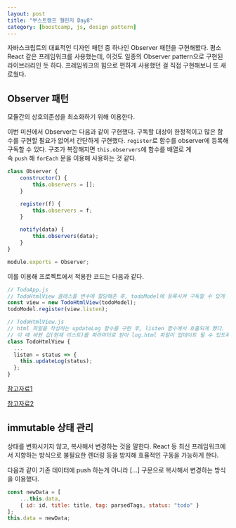 ```yaml
---
layout: post
title: "부스트캠프 챌린지 Day8"
category: [boostcamp, js, design pattern]
---
```


자바스크립트의 대표적인 디자인 패턴 중 하나인 Observer 패턴을 구현해봤다. 평소 React 같은 프레임워크를 사용했는데, 이것도 일종의 Observer pattern으로 구현된 라이브러리인 듯 하다. 프레임워크의 힘으로 편하게 사용했던 걸 직접 구현해보니 또 새로웠다.

## **Observer 패턴**

모듈간의 상호의존성을 최소화하기 위해 이용한다.

이번 미션에서 Observer는 다음과 같이 구현했다. 구독할 대상이 한정적이고 많은 함수를 구현할 필요가 없어서 간단하게 구현했다. `register`로 함수를 observer에 등록해 구독할 수 있다. 구조가 복잡해지면 `this.observers`에 함수를 배열로 계속 `push` 해 `forEach` 문을 이용해 사용하는 것 같다.

```js
class Observer {
    constructor() {
        this.observers = [];
    }

    register(f) {
        this.observers = f;
    }

    notify(data) {
        this.observers(data);
    }
}

module.exports = Observer;
```

이를 이용해 프로젝트에서 적용한 코드는 다음과 같다.

```js
// TodoApp.js
// TodoHtmlView 클래스를 변수에 할당해준 후, todoModel에 등록시켜 구독할 수 있게 했다.
const view = new TodoHtmlView(todoModel);
todoModel.register(view.listen);

// TodoHtmlView.js
// html 파일을 작성하는 updateLog 함수를 구현 후, listen 함수에서 호출되게 했다.
// 이 때 바뀐 값(현재 리스트)를 파라미터로 받아 log.html 파일이 업데이트 될 수 있도록 했다.
class TodoHtmlView {
  ...
  listen = status => {
    this.updateLog(status);
  };
}
```

[참고자료1](http://blog.naver.com/PostView.nhn?blogId=c_ist82&logNo=220795909036&parentCategoryNo=&categoryNo=9&viewDate=&isShowPopularPosts=false&from=postView)

[참고자료2](https://j911.me/2018/10/observer-pattern.html)

## **immutable 상태 관리**

상태를 변화시키지 않고, 복사해서 변경하는 것을 말한다. React 등 최신 프레임워크에서 지향하는 방식으로 불필요한 렌더링 등을 방지해 효율적인 구동을 가능하게 한다.

다음과 같이 기존 데이터에 push 하는게 아니라 […] 구문으로 복사해서 변경하는 방식을 이용했다.

```js
const newData = [
    ...this.data,
    { id: id, title: title, tag: parsedTags, status: "todo" }
];
this.data = newData;
```
